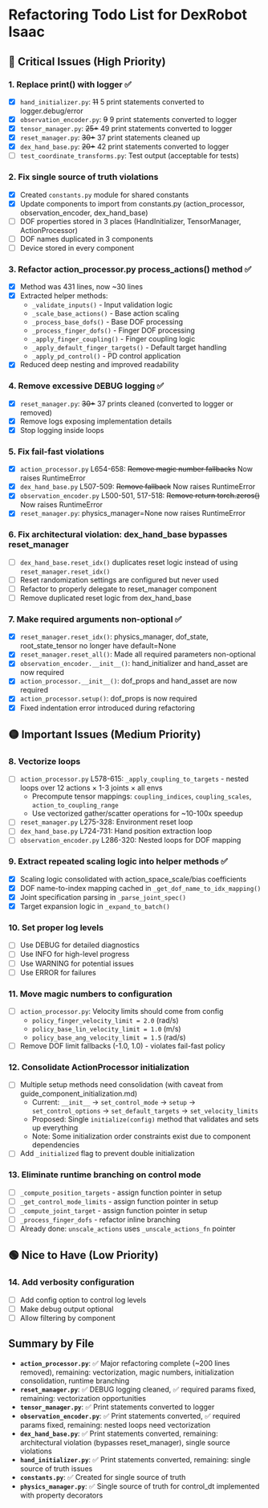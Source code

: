 # Refactoring Todo List for DexRobot Isaac

## 🔴 Critical Issues (High Priority)

### 1. Replace print() with logger ✅
- [x] `hand_initializer.py`: ~~11~~ 5 print statements converted to logger.debug/error
- [x] `observation_encoder.py`: ~~9~~ 9 print statements converted to logger
- [x] `tensor_manager.py`: ~~25+~~ 49 print statements converted to logger
- [x] `reset_manager.py`: ~~30+~~ 37 print statements cleaned up
- [x] `dex_hand_base.py`: ~~20+~~ 42 print statements converted to logger
- [ ] `test_coordinate_transforms.py`: Test output (acceptable for tests)

### 2. Fix single source of truth violations
- [x] Created `constants.py` module for shared constants
- [x] Update components to import from constants.py (action_processor, observation_encoder, dex_hand_base)
- [ ] DOF properties stored in 3 places (HandInitializer, TensorManager, ActionProcessor)
- [ ] DOF names duplicated in 3 components
- [ ] Device stored in every component

### 3. Refactor action_processor.py process_actions() method ✅
- [x] Method was 431 lines, now ~30 lines
- [x] Extracted helper methods:
  - `_validate_inputs()` - Input validation logic
  - `_scale_base_actions()` - Base action scaling
  - `_process_base_dofs()` - Base DOF processing
  - `_process_finger_dofs()` - Finger DOF processing
  - `_apply_finger_coupling()` - Finger coupling logic
  - `_apply_default_finger_targets()` - Default target handling
  - `_apply_pd_control()` - PD control application
- [x] Reduced deep nesting and improved readability

### 4. Remove excessive DEBUG logging ✅
- [x] `reset_manager.py`: ~~30+~~ 37 prints cleaned (converted to logger or removed)
- [x] Remove logs exposing implementation details
- [x] Stop logging inside loops

### 5. Fix fail-fast violations
- [x] `action_processor.py` L654-658: ~~Remove magic number fallbacks~~ Now raises RuntimeError
- [x] `dex_hand_base.py` L507-509: ~~Remove fallback~~ Now raises RuntimeError
- [x] `observation_encoder.py` L500-501, 517-518: ~~Remove return torch.zeros()~~ Now raises RuntimeError
- [x] `reset_manager.py`: physics_manager=None now raises RuntimeError

### 6. Fix architectural violation: dex_hand_base bypasses reset_manager
- [ ] `dex_hand_base.reset_idx()` duplicates reset logic instead of using `reset_manager.reset_idx()`
- [ ] Reset randomization settings are configured but never used
- [ ] Refactor to properly delegate to reset_manager component
- [ ] Remove duplicated reset logic from dex_hand_base

### 7. Make required arguments non-optional ✅
- [x] `reset_manager.reset_idx()`: physics_manager, dof_state, root_state_tensor no longer have default=None
- [x] `reset_manager.reset_all()`: Made all required parameters non-optional
- [x] `observation_encoder.__init__()`: hand_initializer and hand_asset are now required
- [x] `action_processor.__init__()`: dof_props and hand_asset are now required
- [x] `action_processor.setup()`: dof_props is now required
- [x] Fixed indentation error introduced during refactoring

## 🟡 Important Issues (Medium Priority)

### 8. Vectorize loops
- [ ] `action_processor.py` L578-615: `_apply_coupling_to_targets` - nested loops over 12 actions × 1-3 joints × all envs
  - Precompute tensor mappings: `coupling_indices`, `coupling_scales`, `action_to_coupling_range`
  - Use vectorized gather/scatter operations for ~10-100x speedup
- [ ] `reset_manager.py` L275-328: Environment reset loop
- [ ] `dex_hand_base.py` L724-731: Hand position extraction loop
- [ ] `observation_encoder.py` L286-320: Nested loops for DOF mapping

### 9. Extract repeated scaling logic into helper methods ✅
- [x] Scaling logic consolidated with action_space_scale/bias coefficients
- [x] DOF name-to-index mapping cached in `_get_dof_name_to_idx_mapping()`
- [x] Joint specification parsing in `_parse_joint_spec()`
- [x] Target expansion logic in `_expand_to_batch()`

### 10. Set proper log levels
- [ ] Use DEBUG for detailed diagnostics
- [ ] Use INFO for high-level progress
- [ ] Use WARNING for potential issues
- [ ] Use ERROR for failures

### 11. Move magic numbers to configuration
- [ ] `action_processor.py`: Velocity limits should come from config
  - `policy_finger_velocity_limit = 2.0` (rad/s)
  - `policy_base_lin_velocity_limit = 1.0` (m/s)
  - `policy_base_ang_velocity_limit = 1.5` (rad/s)
- [ ] Remove DOF limit fallbacks (-1.0, 1.0) - violates fail-fast policy

### 12. Consolidate ActionProcessor initialization
- [ ] Multiple setup methods need consolidation (with caveat from guide_component_initialization.md)
  - Current: `__init__` → `set_control_mode` → `setup` → `set_control_options` → `set_default_targets` → `set_velocity_limits`
  - Proposed: Single `initialize(config)` method that validates and sets up everything
  - Note: Some initialization order constraints exist due to component dependencies
- [ ] Add `_initialized` flag to prevent double initialization

### 13. Eliminate runtime branching on control mode
- [ ] `_compute_position_targets` - assign function pointer in setup
- [ ] `_get_control_mode_limits` - assign function pointer in setup
- [ ] `_compute_joint_target` - assign function pointer in setup
- [ ] `_process_finger_dofs` - refactor inline branching
- [ ] Already done: `unscale_actions` uses `_unscale_actions_fn` pointer

## 🟢 Nice to Have (Low Priority)

### 14. Add verbosity configuration
- [ ] Add config option to control log levels
- [ ] Make debug output optional
- [ ] Allow filtering by component

## Summary by File

- **`action_processor.py`**: ✅ Major refactoring complete (~200 lines removed), remaining: vectorization, magic numbers, initialization consolidation, runtime branching
- **`reset_manager.py`**: ✅ DEBUG logging cleaned, ✅ required params fixed, remaining: vectorization opportunities
- **`tensor_manager.py`**: ✅ Print statements converted to logger
- **`observation_encoder.py`**: ✅ Print statements converted, ✅ required params fixed, remaining: nested loops need vectorization
- **`dex_hand_base.py`**: ✅ Print statements converted, remaining: architectural violation (bypasses reset_manager), single source violations
- **`hand_initializer.py`**: ✅ Print statements converted, remaining: single source of truth issues
- **`constants.py`**: ✅ Created for single source of truth
- **`physics_manager.py`**: ✅ Single source of truth for control_dt implemented with property decorators
